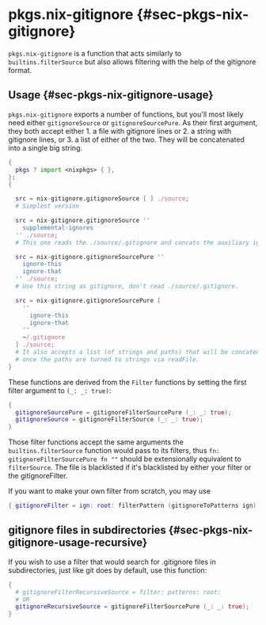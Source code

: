 # pkgs.nix-gitignore {#sec-pkgs-nix-gitignore}

`pkgs.nix-gitignore` is a function that acts similarly to `builtins.filterSource` but also allows filtering with the help of the gitignore format.

## Usage {#sec-pkgs-nix-gitignore-usage}

`pkgs.nix-gitignore` exports a number of functions, but you'll most likely need either `gitignoreSource` or `gitignoreSourcePure`. As their first argument, they both accept either 1. a file with gitignore lines or 2. a string with gitignore lines, or 3. a list of either of the two. They will be concatenated into a single big string.

```nix
{
  pkgs ? import <nixpkgs> { },
}:
{

  src = nix-gitignore.gitignoreSource [ ] ./source;
  # Simplest version

  src = nix-gitignore.gitignoreSource ''
    supplemental-ignores
  '' ./source;
  # This one reads the ./source/.gitignore and concats the auxiliary ignores

  src = nix-gitignore.gitignoreSourcePure ''
    ignore-this
    ignore-that
  '' ./source;
  # Use this string as gitignore, don't read ./source/.gitignore.

  src = nix-gitignore.gitignoreSourcePure [
    ''
      ignore-this
      ignore-that
    ''
    ~/.gitignore
  ] ./source;
  # It also accepts a list (of strings and paths) that will be concatenated
  # once the paths are turned to strings via readFile.
}
```

These functions are derived from the `Filter` functions by setting the first filter argument to `(_: _: true)`:

```nix
{
  gitignoreSourcePure = gitignoreFilterSourcePure (_: _: true);
  gitignoreSource = gitignoreFilterSource (_: _: true);
}
```

Those filter functions accept the same arguments the `builtins.filterSource` function would pass to its filters, thus `fn: gitignoreFilterSourcePure fn ""` should be extensionally equivalent to `filterSource`. The file is blacklisted if it's blacklisted by either your filter or the gitignoreFilter.

If you want to make your own filter from scratch, you may use

```nix
{ gitignoreFilter = ign: root: filterPattern (gitignoreToPatterns ign) root; }
```

## gitignore files in subdirectories {#sec-pkgs-nix-gitignore-usage-recursive}

If you wish to use a filter that would search for .gitignore files in subdirectories, just like git does by default, use this function:

```nix
{
  # gitignoreFilterRecursiveSource = filter: patterns: root:
  # OR
  gitignoreRecursiveSource = gitignoreFilterSourcePure (_: _: true);
}
```
